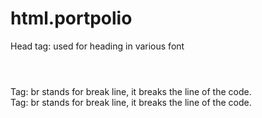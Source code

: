 # html.portpolio
Head tag: used for heading in various font  <h1></h1>
<br> Tag: br stands for break line, it breaks the line of the code.
<br> Tag: br stands for break line, it breaks the line of the code.
